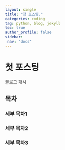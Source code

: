 ```yaml
---
layout: single
title: "첫 포스팅."
categories: coding
tag: python, blog, jekyll
toc: true
author_profile: false
sidebar:
 nav: "docs"
---
```


# 첫 포스팅
블로그 개시
## 목차
### 세부 목차1
### 세부 목차2
### 세부 목차3
